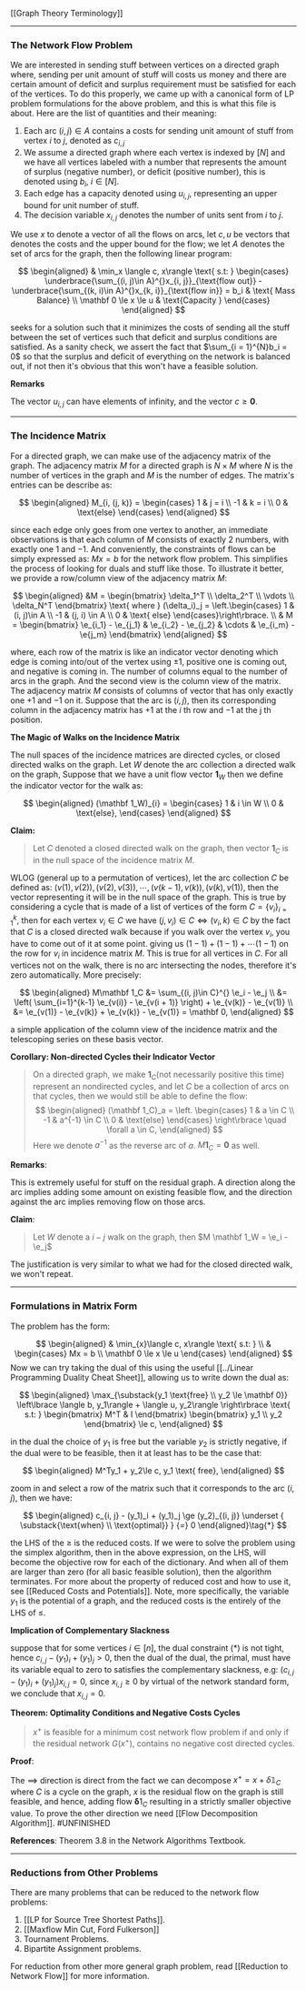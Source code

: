 [[Graph Theory Terminology]]

---
### **The Network Flow Problem**

We are interested in sending stuff between vertices on a directed graph where, sending per unit amount of stuff will costs us money and there are certain amount of deficit and surplus requirement must be satisfied for each of the vertices. To do this properly, we came up with a canonical form of LP problem formulations for the above problem, and this is what this file is about. Here are the list of quantities and their meaning: 

1. Each arc $(i, j)\in A$ contains a costs for sending unit amount of stuff from vertex $i$ to $j$, denoted as $c_{i, j}$
2. We assume a directed graph where each vertex is indexed by $[N]$ and we have all vertices labeled with a number that represents the amount of surplus (negative number), or deficit (positive number), this is denoted using $b_i$, $i\in [N]$. 
3. Each edge has a capacity denoted using $u_{i, j}$, representing an upper bound for unit number of stuff. 
4. The decision variable $x_{i, j}$ denotes the number of units sent from $i$ to $j$.  

We use $x$ to denote a vector of all the flows on arcs, let $c, u$ be vectors that denotes the costs and the upper bound for the flow; we let $A$ denotes the set of arcs for the graph, then the following linear program: 

$$
\begin{aligned}
    & \min_x \langle c, x\rangle \text{ s.t: }
    \begin{cases}
        \underbrace{\sum_{(i, j)\in A}^{}x_{i, j}}_{\text{flow out}}
         - 
        \underbrace{\sum_{(k, i)\in A}^{}x_{k, i}}_{\text{flow in}} = b_i
        & \text{ Mass Balance}
        \\
        \mathbf 0 \le x \le u & \text{Capacity }
    \end{cases}
\end{aligned}
$$

seeks for a solution such that it minimizes the costs of sending all the stuff between the set of vertices such that deficit and surplus conditions are satisfied. As a sanity check, we assert the fact that $\sum_{i = 1}^{N}b_i = 0$ so that the surplus and deficit of everything on the network is balanced out, if not then it's obvious that this won't have a feasible solution. 

**Remarks**

The vector $u_{i, j}$ can have elements of infinity, and the vector $c \ge \mathbf 0$. 

---
### **The Incidence Matrix**

For a directed graph, we can make use of the adjacency matrix of the graph. The adjacency matrix $M$ for a directed graph is $N \times M$ where $N$ is the number of vertices in the graph and $M$ is the number of edges. The matrix's entries can be describe as: 

$$
\begin{aligned}
    M_{i, (j, k)} = \begin{cases}
        1 & j = i
        \\
        -1 & k = i
        \\
        0 & \text{else}
    \end{cases}
\end{aligned}
$$

since each edge only goes from one vertex to another, an immediate observations is that each column of $M$ consists of exactly 2 numbers, with exactly one $1$ and $-1$. And conveniently, the constraints of flows can be simply expressed as: $Mx = b$ for the network flow problem. This simplifies the process of looking for duals and stuff like those. To illustrate it better, we provide a row/column view of the adjacency matrix $M$: 

$$
\begin{aligned}
    &M = \begin{bmatrix}
        \delta_1^T 
        \\
        \delta_2^T
        \\
        \vdots
        \\
        \delta_N^T
    \end{bmatrix} \text{ where } 
    (\delta_i)_j = \left.\begin{cases}
        1 & (i, j)\in A
        \\
        -1 & (j, i) \in A
        \\
        0 & \text{ else}
    \end{cases}\right\rbrace.
    \\
    & M = 
    \begin{bmatrix}
        \e_{i_1} - \e_{j_1}
        & 
        \e_{i_2} - \e_{j_2}
        &
        \cdots
        & 
        \e_{i_m} - \e{j_m}
    \end{bmatrix}
\end{aligned}
$$

where, each row of the matrix is like an indicator vector denoting which edge is coming into/out of the vertex using $\pm 1$, positive one is coming out, and negative is coming in. The number of columns equal to the number of arcs in the graph. And the second view is the column view of the matrix. The adjacency matrix $M$ consists of columns of vector that has only exactly one $+1$ and $-1$ on it. Suppose that the arc is $(i, j)$, then its corresponding column in the adjacency matrix has $+1$ at the $i$ th row and $-1$ at the j th position. 


**The Magic of Walks on the Incidence Matrix**

The null spaces of the incidence matrices are directed cycles, or closed directed walks on the graph. Let $W$ denote the arc collection a directed walk on the graph, Suppose that we have a unit flow vector $\mathbf 1_W$ then we define the indicator vector for the walk as: 

$$
\begin{aligned}
    (\mathbf  1_W)_{i} = \begin{cases}
        1 & i \in W
        \\
        0 & \text{else}, 
    \end{cases}
\end{aligned}
$$

**Claim:** 
> Let $C$ denoted a closed directed walk on the graph, then vector $\mathbf 1_C$ is in the null space of the incidence matrix $M$. 

WLOG (general up to a permutation of vertices), let the arc collection $C$ be defined as: $(v(1), v(2)), (v(2), v(3)), \cdots, (v(k - 1), v(k)), (v(k), v(1))$, then the vector representing it will be in the null space of the graph. This is true by considering a cycle that is made of a list of vertices of the form $C = \{v_i\}_{i = 1}^k$, then for each vertex $v_i\in C$ we have $(j, v_i) \in C \iff (v_i, k) \in C$ by the fact that $C$ is a closed directed walk because if you walk over the vertex $v_i$, you have to come out of it at some point.  giving us $(1 - 1) + (1 - 1) + \cdots(1 - 1)$ on the row for $v_i$ in incidence matrix $M$. This is true for all vertices in $C$. For all vertices not on the walk, there is no arc intersecting the nodes, therefore it's zero automatically. More precisely: 

$$
\begin{aligned}
    M\mathbf 1_C &= \sum_{(i, j)\in C}^{} \e_i - \e_j
    \\
    &= \left(
        \sum_{i=1}^{k-1}
        \e_{v(i)} - \e_{v(i + 1)}
    \right) + \e_{v(k)} - \e_{v(1)}
    \\
    &= 
    \e_{v(1)} - \e_{v(k)} + \e_{v(k)} - \e_{v(1)} = \mathbf 0, 
\end{aligned}
$$

a simple application of the column view of the incidence matrix and the telescoping series on these basis vector. 

**Corollary: Non-directed Cycles their Indicator Vector**

> On a directed graph, we make $\mathbf 1_C$(not necessarily positive this time) represent an nondirected cycles, and let $C$ be a collection of arcs on that cycles, then we would still be able to define the flow: 
> $$
> \begin{aligned}
>     (\mathbf 1_C)_a = 
>     \left.
>     \begin{cases}
>         1 & a \in C 
>         \\
>         -1 & a^{-1} \in C
>         \\
>         0 & \text{else}
>     \end{cases}
>     \right\rbrace \quad \forall a \in C, 
> \end{aligned}
> $$
> Here we denote $a^{-1}$ as the reverse arc of $a$. $M \mathbf 1_C = \mathbf 0$ as well. 


**Remarks**: 

This is extremely useful for stuff on the residual graph. A direction along the arc implies adding some amount on existing feasible flow, and the direction against the arc implies removing flow on those arcs. 


**Claim**: 
> Let $W$ denote a $i-j$ walk on the graph, then $M \mathbf 1_W = \e_i - \e_j$

The justification is very similar to what we had for the closed directed walk, we won't repeat. 


---
### **Formulations in Matrix Form**

The problem has the form: 

$$
\begin{aligned}
    & \min_{x}\langle c, x\rangle \text{ s.t: }
    \\
    & 
    \begin{cases}
	    Mx = b
	    \\
		\mathbf 0 \le x \le u
    \end{cases}
\end{aligned}
$$
Now we can try taking the dual of this using the useful [[../Linear Programming Duality Cheat Sheet]], allowing us to write down the dual as: 

$$
\begin{aligned}
    \max_{\substack{y_1 \text{free} \\ y_2 \le \mathbf 0}}
    \left\lbrace
       \langle b, y_1\rangle + \langle u, y_2\rangle
    \right\rbrace
    \text{ s.t: }
    \begin{bmatrix}
        M^T & I
    \end{bmatrix}
    \begin{bmatrix}
        y_1 \\ y_2
    \end{bmatrix} \le
    c, 
\end{aligned}
$$

in the dual the choice of $y_1$ is free but the variable $y_2$ is strictly negative, if the dual were to be feasible, then it at least has to be the case that: 

$$
\begin{aligned}
    M^Ty_1 + y_2\le c, y_1 \text{ free}, 
\end{aligned}
$$

zoom in and select a row of the matrix such that it corresponds to the arc $(i, j)$, then we have: 

$$
\begin{aligned}
	c_{i, j} - (y_1)_i + (y_1)_j \ge (y_2)_{(i, j)}
	\underset
	{
		\substack{\text{when} \\ \text{optimal}}
	}
	{=} 0
\end{aligned}\tag{*}
$$

the LHS of the $\ge$ is the reduced costs. If we were to solve the problem using the simplex algorithm, then in the above expression, on the LHS, will become the objective row for each of the dictionary. And when all of them are larger than zero (for all basic feasible solution), then the algorithm terminates. For more about the property of reduced cost and how to use it, see [[Reduced Costs and Potentials]]. Note, more specifically, the variable $y_1$ is the potential of a graph, and the reduced costs is the entirely of the LHS of $\le$. 

**Implication of Complementary Slackness**

suppose that for some vertices $i\in [n]$, the dual constraint (*) is not tight, hence $c_{i, j} - (y_1)_i + (y_1)_j > 0$, then the dual of the dual, the primal, must have its variable equal to zero to satisfies the complementary slackness, e.g: $(c_{i, j} - (y_1)_i + (y_1)_j)x_{i, j} = 0$, since $x_{i, j}\ge 0$ by virtual of the network standard form, we conclude that $x_{i, j} = 0$. 

**Theorem: Optimality Conditions and Negative Costs Cycles**

> $x^+$ is feasible for a minimum cost network flow problem if and only if the residual network $G(x^+)$, contains no negative cost directed cycles. 

**Proof**: 

The $\implies$ direction is direct from the fact we can decompose $x^+ = x + \delta\mathbb 1_C$ where $C$ is a cycle on the graph, $x$ is the residual flow on the graph is still feasible, and hence, adding flow $\mathbf \delta1_C$ resulting in a strictly smaller objective value. To prove the other direction we need [[Flow Decomposition Algorithm]]. #UNFINISHED

**References**: Theorem 3.8 in the Network Algorithms Textbook. 



---
### **Reductions from Other Problems**

There are many problems that can be reduced to the network flow problems: 
1. [[LP for Source Tree Shortest Paths]]. 
2. [[Maxflow Min Cut, Ford Fulkerson]]
3. Tournament Problems. 
4. Bipartite Assignment problems. 

For reduction from other more general graph problem, read [[Reduction to Network Flow]] for more information. 

